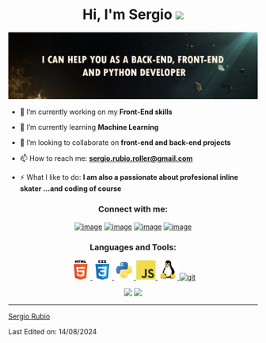 <h1 align="center">Hi, I'm Sergio <img height="40" src="https://emoji.gg/assets/emoji/7333-parrotdance.gif"></h1>
                                                                                 
[![image](https://raw.githubusercontent.com/SergioR00/SergioR00/main/banner%20git.png)]()

- 🔭 I’m currently working on my **Front-End skills**

- 🌱 I’m currently learning **Machine Learning**

- 👯 I’m looking to collaborate on **front-end and back-end projects**

- 📫 How to reach me: **sergio.rubio.roller@gmail.com**

- ⚡ What I like to do: **I am also a passionate about profesional inline skater ...and coding of course**

<h3 align="center">Connect with me:</h3>
<div align="center">

[![image](https://img.shields.io/badge/LinkedIn-0077B5?style=for-the-badge&logo=linkedin&logoColor=white)]()
[![image](https://img.shields.io/badge/Instagram-E4405F?style=for-the-badge&logo=instagram&logoColor=white)]()
[![image](https://img.shields.io/badge/Twitter-1DA1F2?style=for-the-badge&logo=twitter&logoColor=white)]()
[![image](https://img.shields.io/badge/Gmail-D14836?style=for-the-badge&logo=gmail&logoColor=white)]()
  
</div>

<h3 align="center">Languages and Tools:</h3>

<p align="center"> 
  <a href="https://www.w3.org/html/" target="_blank"> 
    <img src="https://raw.githubusercontent.com/devicons/devicon/master/icons/html5/html5-original-wordmark.svg" alt="html5" width="40" height="40"/> 
  </a>
  <a href="https://www.w3schools.com/css/" target="_blank"> 
    <img src="https://raw.githubusercontent.com/devicons/devicon/master/icons/css3/css3-original-wordmark.svg" alt="css3" width="40" height="40"/> 
  </a> 
  <a href="https://www.python.org" target="_blank"> 
    <img src="https://raw.githubusercontent.com/devicons/devicon/master/icons/python/python-original.svg" alt="python" width="40" height="40"/> 
  </a>  
  <a href="https://developer.mozilla.org/en-US/docs/Web/JavaScript" target="_blank"> 
    <img src="https://raw.githubusercontent.com/devicons/devicon/master/icons/javascript/javascript-original.svg" alt="javascript" width="40" height="40"/> 
  </a> 
  <a href="https://www.linux.org/" target="_blank"> 
    <img src="https://raw.githubusercontent.com/devicons/devicon/master/icons/linux/linux-original.svg" alt="linux" width="40" height="40"/> 
  </a> 
  <a href="https://git-scm.com/" target="_blank"> 
    <img src="https://www.vectorlogo.zone/logos/git-scm/git-scm-icon.svg" alt="git" width="40" height="40"/> 
  </a>
</p>

<p align= "center">
  <img height= "150" src="https://github-readme-stats.vercel.app/api?username=BrantLauro&theme=react&show_icons=true&include_all_commits=true" />
  <img height= "150" src="https://github-readme-stats.vercel.app/api/top-langs/?username=BrantLauro&theme=react&layout=compact" />
</p>

------

[Sergio Rubio](https://github.com/SergioR00)

Last Edited on: 14/08/2024
